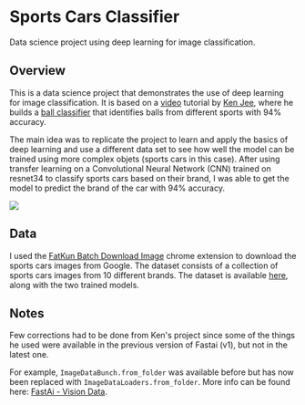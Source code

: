 # Sports Cars Classifier

Data science project using deep learning for image classification.

## Overview
This is a data science project that demonstrates the use of deep learning for image classification. It is based on a [video](https://www.youtube.com/watch?v=vy-R4oUZaC8&t=1142s&ab_channel=KenJee) tutorial by [Ken Jee](https://github.com/PlayingNumbers), where he builds a [ball classifier](https://github.com/PlayingNumbers/ball_image_classifier) that identifies balls from different sports with 94% accuracy. 

The main idea was to replicate the project to learn and apply the basics of deep learning and use a different data set to see how well the model can be trained using more complex objets (sports cars in this case).  After using transfer learning on a Convolutional Neural Network (CNN) trained on resnet34 to classify sports cars based on their brand, I was able to get the model to predict the brand of the car with 94% accuracy.

![](https://raw.githubusercontent.com/SantiagoCuello97/Sports-Cars-Classifier/main/matrix_results.png)

## Data
I used the [FatKun Batch Download Image](https://chrome.google.com/webstore/detail/fatkun-batch-download-ima/nnjjahlikiabnchcpehcpkdeckfgnohf?hl=en) chrome extension to download the sports cars images from Google. The dataset consists of a collection of sports cars images from 10 different brands. The dataset is available [here](https://drive.google.com/drive/folders/10AdU9eoJQTaoZ164-CIR26RaHwrpXYFG?usp=sharing), along with the two trained models.

## Notes
Few corrections had to be done from Ken's project since some of the things he used were available in the previous version of Fastai (v1), but not in the latest one.

For example, `ImageDataBunch.from_folder` was available before but has now been replaced with `ImageDataLoaders.from_folder`. More info can be found here: [FastAi - Vision Data](https://docs.fast.ai/vision.data.html#imagedataloaders.from_folder).


